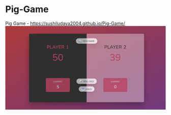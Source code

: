 # Pig-Game

Pig Game - https://sushiludaya2004.github.io/Pig-Game/
<img width="1395" alt="Pig Game" src="Pig Game.png">
